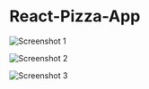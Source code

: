 # React-Pizza-App

![Screenshot 1](https://user-images.githubusercontent.com/68656122/133612416-6624edda-1123-4a71-9390-0c099f10c797.png)

![Screenshot 2](https://user-images.githubusercontent.com/68656122/133735162-d31d382f-c99c-4516-b674-ddc98e518446.png)

![Screenshot 3](https://user-images.githubusercontent.com/68656122/133882959-9743338b-e42e-411e-95e4-da7dd08c74e8.png)
